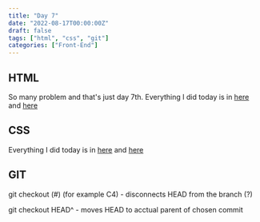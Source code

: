 ```yaml
---
title: "Day 7"
date: "2022-08-17T00:00:00Z"
draft: false
tags: ["html", "css", "git"]
categories: ["Front-End"]
---
```


## HTML

So many problem and that's just day 7th. Everything I did today is in [here](https://github.com/Szymonbaczek/quickstart/blob/main/content/study%20files/007html1.html "some html") and [here](https://github.com/Szymonbaczek/quickstart/blob/main/content/study%20files/007html2.html "some more html")

## CSS

Everything I did today is in [here](https://github.com/Szymonbaczek/quickstart/blob/main/content/study%20files/007css1.css "some css") and [here](https://github.com/Szymonbaczek/quickstart/blob/main/content/study%20files/007css2.css "some more css")

## GIT

git checkout (#) (for example C4) - disconnects HEAD from the branch (?)

git checkout HEAD^ - moves HEAD to acctual parent of chosen commit